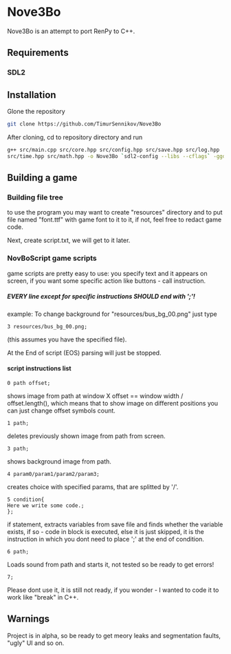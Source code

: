 # Nove3Bo

Nove3Bo is an attempt to port RenPy to C++.

## Requirements
### SDL2

## Installation

Glone the repository
```bash
git clone https://github.com/TimurSennikov/Nove3Bo
```

After cloning, cd to repository directory and run
```bash
g++ src/main.cpp src/core.hpp src/config.hpp src/save.hpp src/log.hpp
src/time.hpp src/math.hpp -o Nove3Bo `sdl2-config --libs --cflags` -ggdb3 -O0 -lSDL2_image -lSDL2_mixer -lSDL2_ttf -lm
```

## Building a game
### Building file tree
to use the program you may want to create "resources" directory and to put file named "font.ttf" with game font to it to it, if not, feel free to redact game code.

Next, create script.txt, we will get to it later.
### NovBoScript game scripts
game scripts are pretty easy to use: you specify text and it appears on screen, if you want some specific action like buttons - call instruction.

##### EVERY line except for specific instructions SHOULD end with ';'!

example:
To change background for "resources/bus_bg_00.png" just type
```
3 resources/bus_bg_00.png;
```
(this assumes you have the specified file).

At the End of script (EOS) parsing will just be stopped.

#### script instructions list

```
0 path offset;
```
shows image from path at window X offset == window width / offset.length(), which means that to show image on different positions you can just change offset symbols count.

```
1 path;
```
deletes previously shown image from path from screen.

```
3 path;
```
shows background image from path.

```
4 param0/param1/param2/param3;
```
creates choice with specified params, that are splitted by '/'.

```
5 condition{
Here we write some code.;
};
```
if statement, extracts variables from save file and finds whether the variable exists, if so - code in block is executed, else it is just skipped, it is the instruction in which you dont need to place ';' at the end of condition.

```
6 path;
```
Loads sound from path and starts it, not tested so be ready to get errors!

```
7;
```
Please dont use it, it is still not ready, if you wonder - I wanted to code it to work like "break" in C++.

## Warnings
Project is in alpha, so be ready to get meory leaks and segmentation faults, "ugly" UI and so on.
